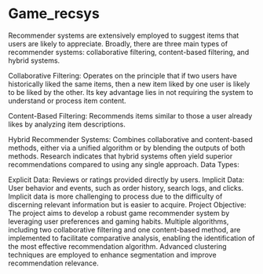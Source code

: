 # Game_recsys
Recommender systems are extensively employed to suggest items that users are likely to appreciate. Broadly, there are three main types of recommender systems: collaborative filtering, content-based filtering, and hybrid systems.

Collaborative Filtering: Operates on the principle that if two users have historically liked the same items, then a new item liked by one user is likely to be liked by the other. Its key advantage lies in not requiring the system to understand or process item content.


Content-Based Filtering: Recommends items similar to those a user already likes by analyzing item descriptions.


Hybrid Recommender Systems: Combines collaborative and content-based methods, either via a unified algorithm or by blending the outputs of both methods. Research indicates that hybrid systems often yield superior recommendations compared to using any single approach.
Data Types:

Explicit Data: Reviews or ratings provided directly by users.
Implicit Data: User behavior and events, such as order history, search logs, and clicks. Implicit data is more challenging to process due to the difficulty of discerning relevant information but is easier to acquire.
Project Objective:
The project aims to develop a robust game recommender system by leveraging user preferences and gaming habits. Multiple algorithms, including two collaborative filtering and one content-based method, are implemented to facilitate comparative analysis, enabling the identification of the most effective recommendation algorithm. Advanced clustering techniques are employed to enhance segmentation and improve recommendation relevance.






